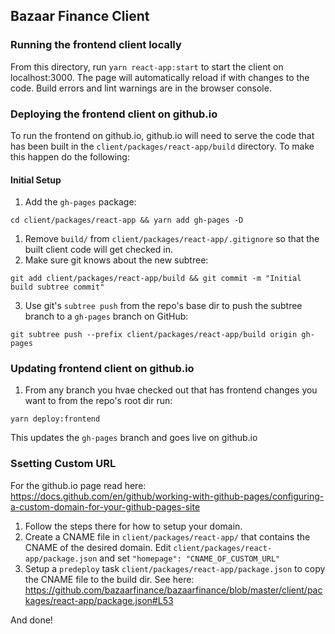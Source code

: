## Bazaar Finance Client

### Running the frontend client locally

From this directory, run `yarn react-app:start` to start the client on localhost:3000. The page will
automatically reload if with changes to the code. Build errors and lint warnings are in the browser
console.

### Deploying the frontend client on github.io

To run the frontend on github.io, github.io will need to serve the code that has been built in the
`client/packages/react-app/build` directory. To make this happen do the following:

#### Initial Setup

1. Add the `gh-pages` package:

```
cd client/packages/react-app && yarn add gh-pages -D
```

1. Remove `build/` from `client/packages/react-app/.gitignore` so that the built client code will
   get checked in.
1. Make sure git knows about the new subtree:

```
git add client/packages/react-app/build && git commit -m "Initial build subtree commit"
```

3. Use git's `subtree push` from the repo's base dir to push the subtree branch to a `gh-pages`
   branch on GitHub:

```
git subtree push --prefix client/packages/react-app/build origin gh-pages
```

### Updating frontend client on github.io

1. From any branch you hvae checked out that has frontend changes you want to from the repo's root
   dir run:

```
yarn deploy:frontend
```

This updates the `gh-pages` branch and goes live on github.io

### Ssetting Custom URL

For the github.io page read here:
https://docs.github.com/en/github/working-with-github-pages/configuring-a-custom-domain-for-your-github-pages-site

1. Follow the steps there for how to setup your domain.
2. Create a CNAME file in `client/packages/react-app/` that contains the CNAME of the desired
   domain. Edit `client/packages/react-app/package.json` and set `"homepage": "CNAME_OF_CUSTOM_URL"`
3. Setup a `predeploy` task `client/packages/react-app/package.json` to copy the CNAME file to the
   build dir. See here:
   https://github.com/bazaarfinance/bazaarfinance/blob/master/client/packages/react-app/package.json#L53

And done!
